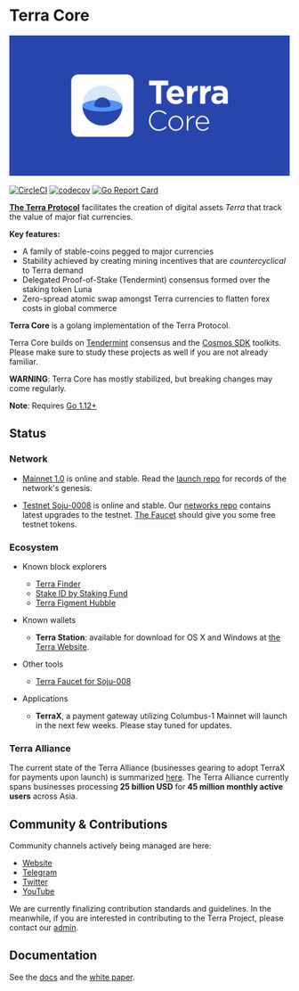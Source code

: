 # Terra Core
![banner](docs/terra-core.png)

[![CircleCI](https://circleci.com/gh/terra-project/core/tree/develop.svg?style=svg&circle-token=9d02a374fccebf599abb8ae363c30e33d45acc6d)](https://circleci.com/gh/terra-project/core/tree/develop)
[![codecov](https://codecov.io/gh/terra-project/core/branch/develop/graph/badge.svg)](https://codecov.io/gh/terra-project/core)
[![Go Report Card](https://goreportcard.com/badge/github.com/terra-project/core)](https://goreportcard.com/report/github.com/terra-project/core)

**[The Terra Protocol](https://terra.money)** facilitates the creation of digital assets _Terra_ that track the value of major fiat currencies.

**Key features:**

- A family of stable-coins pegged to major currencies
- Stability achieved by creating mining incentives that are _countercyclical_ to Terra demand
- Delegated Proof-of-Stake (Tendermint) consensus formed over the staking token Luna
- Zero-spread atomic swap amongst Terra currencies to flatten forex costs in global commerce 

**Terra Core** is a golang implementation of the Terra Protocol.

Terra Core builds on [Tendermint](https://github.com/tendermint/tendermint) consensus and the [Cosmos SDK](https://github.com/cosmos/cosmos-sdk) toolkits. Please make sure to study these projects as well if you are not already familiar.

**WARNING**: Terra Core has mostly stabilized, but breaking changes may come regularly.

**Note**: Requires [Go 1.12+](https://golang.org/dl/)

## Status

### Network

- [Mainnet 1.0](https://terra.stake.id) is online and stable. Read the [launch repo](https://github.com/terra-project/launch) for records of the network's genesis. 

- [Testnet Soju-0008](https://soju.stake.id) is online and stable. Our [networks repo](https://github.com/terra-project/networks) contains latest upgrades to the testnet. [The Faucet](https://faucet.terra.money) should give you some free testnet tokens. 

### Ecosystem

- Known block explorers
    - [Terra Finder](https://finder.terra.money)
    - [Stake ID by Staking Fund](https://terra.stake.id)
    - [Terra Figment Hubble](https://hubble.figment.network/terra/chains/columbus-1)

- Known wallets
    - **Terra Station**: available for download for OS X and Windows at [the Terra Website](https://terra.money).

- Other tools 
    - [Terra Faucet for Soju-008](https://faucet.terra.money)

- Applications 
    - **TerraX**, a payment gateway utilizing Columbus-1 Mainnet will launch in the next few weeks. Please stay tuned for updates. 

### Terra Alliance

The current state of the Terra Alliance (businesses gearing to adopt TerraX for payments upon launch) is summarized [here](https://medium.com/terra-money/state-of-the-terra-alliance-d7f3ff8f6411?fbclid=IwAR2xyZ2sRi_gTHeNPH8tL_VoXpvmDq3sdWMwXaSQCAbHhQGhIEx-yHxWRio). The Terra Alliance currently spans businesses processing **25 billion USD** for **45 million monthly active users** across Asia. 


## Community & Contributions

Community channels actively being managed are here:
- [Website](https://terra.money/)
- [Telegram](https://t.me/terra_announcements)
- [Twitter](https://twitter.com/terra_money)
- [YouTube](https://goo.gl/3G4T1z)

We are currently finalizing contribution standards and guidelines. In the meanwhile, if you are interested in contributing to the Terra Project, please contact our [admin](mailto:general@terra.money). 

## Documentation

See the [docs](https://docs.terra.money) and the [white paper](https://terra.money/static/Terra_White_Paper.pdf).
